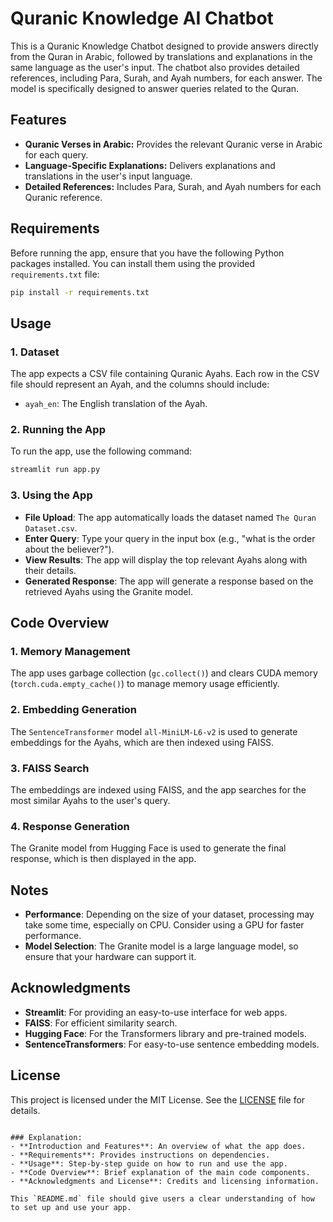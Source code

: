 
# Quranic Knowledge AI Chatbot

This is a Quranic Knowledge Chatbot designed to provide answers directly from the Quran in Arabic, followed by translations and explanations in the same language as the user's input. The chatbot also provides detailed references, including Para, Surah, and Ayah numbers, for each answer. The model is specifically designed to answer queries related to the Quran.

## Features

- **Quranic Verses in Arabic:** Provides the relevant Quranic verse in Arabic for each query.
- **Language-Specific Explanations:** Delivers explanations and translations in the user's input language.
- **Detailed References:** Includes Para, Surah, and Ayah numbers for each Quranic reference.

## Requirements

Before running the app, ensure that you have the following Python packages installed. You can install them using the provided `requirements.txt` file:

```bash
pip install -r requirements.txt
```

## Usage

### 1. Dataset

The app expects a CSV file containing Quranic Ayahs. Each row in the CSV file should represent an Ayah, and the columns should include:

- `ayah_en`: The English translation of the Ayah.

### 2. Running the App

To run the app, use the following command:

```bash
streamlit run app.py
```

### 3. Using the App

- **File Upload**: The app automatically loads the dataset named `The Quran Dataset.csv`.
- **Enter Query**: Type your query in the input box (e.g., "what is the order about the believer?").
- **View Results**: The app will display the top relevant Ayahs along with their details.
- **Generated Response**: The app will generate a response based on the retrieved Ayahs using the Granite model.

## Code Overview

### 1. Memory Management

The app uses garbage collection (`gc.collect()`) and clears CUDA memory (`torch.cuda.empty_cache()`) to manage memory usage efficiently.

### 2. Embedding Generation

The `SentenceTransformer` model `all-MiniLM-L6-v2` is used to generate embeddings for the Ayahs, which are then indexed using FAISS.

### 3. FAISS Search

The embeddings are indexed using FAISS, and the app searches for the most similar Ayahs to the user's query.

### 4. Response Generation

The Granite model from Hugging Face is used to generate the final response, which is then displayed in the app.

## Notes

- **Performance**: Depending on the size of your dataset, processing may take some time, especially on CPU. Consider using a GPU for faster performance.
- **Model Selection**: The Granite model is a large language model, so ensure that your hardware can support it.

## Acknowledgments

- **Streamlit**: For providing an easy-to-use interface for web apps.
- **FAISS**: For efficient similarity search.
- **Hugging Face**: For the Transformers library and pre-trained models.
- **SentenceTransformers**: For easy-to-use sentence embedding models.

## License

This project is licensed under the MIT License. See the [LICENSE](LICENSE) file for details.
```

### Explanation:
- **Introduction and Features**: An overview of what the app does.
- **Requirements**: Provides instructions on dependencies.
- **Usage**: Step-by-step guide on how to run and use the app.
- **Code Overview**: Brief explanation of the main code components.
- **Acknowledgments and License**: Credits and licensing information.

This `README.md` file should give users a clear understanding of how to set up and use your app.
